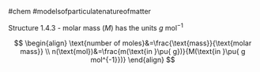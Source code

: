 #chem #modelsofparticulatenatureofmatter

Structure 1.4.3 - molar mass ($M$) has the units $g\text{ mol}^{-1}$

$$
\begin{align}
\text{number of moles}&=\frac{\text{mass}}{\text{molar mass}} \\
n(\text{mol})&=\frac{m(\text{in }\pu{ g})}{M(\text{in }\pu{ g mol^{-1}})}
\end{align}
$$